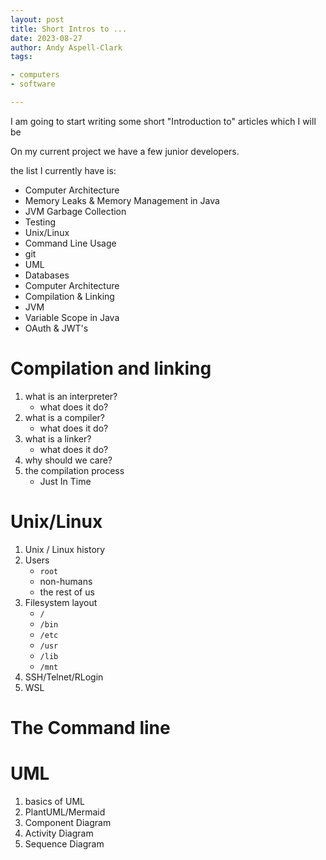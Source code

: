```yaml
---
layout: post
title: Short Intros to ...
date: 2023-08-27
author: Andy Aspell-Clark
tags:

- computers
- software

---
```


I am going to start writing some short "Introduction to" articles which I will be

On my current project we have a few junior developers.

the list I currently have is:

* Computer Architecture
* Memory Leaks & Memory Management in Java
* JVM Garbage Collection
* Testing
* Unix/Linux
* Command Line Usage
* git
* UML
* Databases
* Computer Architecture
* Compilation & Linking
* JVM
* Variable Scope in Java
* OAuth & JWT's

# Compilation and linking

1. what is an interpreter?
    * what does it do?
1. what is a compiler?
    * what does it do?
1. what is a linker?
    * what does it do?
1. why should we care?
1. the compilation process
   * Just In Time

# Unix/Linux

1. Unix / Linux history
1. Users
   * `root`
    * non-humans
    * the rest of us
1. Filesystem layout
   * `/`
   * `/bin`
   * `/etc`
   * `/usr`
   * `/lib`
   * `/mnt`
1. SSH/Telnet/RLogin
1. WSL

# The Command line

# UML

1. basics of UML
1. PlantUML/Mermaid
1. Component Diagram
1. Activity Diagram
1. Sequence Diagram
